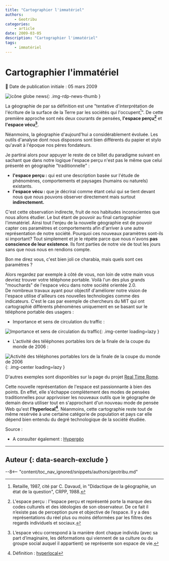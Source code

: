 ```yaml
---
title: "Cartographier l'immatériel"
authors:
    - Geotribu
categories:
    - article
date: 2009-03-05
description: "Cartographier l'immatériel"
tags:
    - immatériel
---
```


# Cartographier l'immatériel

:calendar: Date de publication initiale : 05 mars 2009

![icône globe news](https://cdn.geotribu.fr/img/internal/icons-rdp-news/world.png "icône globe news"){: .img-rdp-news-thumb }

La géographie de par sa définition est une "tentative d'interprétation de l'écriture de la surface de la Terre par les sociétés qui l'occupent[^1]". De cette première approche sont nés deux courants de pensées, **l'espace perçu[^2]** et **l'espace vécu[^3]**.

Néanmoins, la géographie d'aujourd'hui a considérablement évoluée. Les outils d'analyse dont nous disposons sont bien différents du papier et stylo qu'avait à l'époque nos pères fondateurs.

Je partirai alors pour appuyer le reste de ce billet du paradigme suivant en sachant que dans notre logique l'espace perçu n'est pas le même que celui présenté en géographie "traditionnelle" :

* **l'espace perçu :** qui est une description basée sur l'étude de phénomènes, comportements et paysages (humains ou naturels) existants.
* **l'espace vécu :** que je décrirai comme étant celui qui se tient devant nous que nous pouvons observer directement mais surtout **indirectement.**

C'est cette observation indirecte, fruit de nos habitudes inconscientes que nous allons étudier. Le but étant de pouvoir au final cartographier l'immatériel. Ainsi tout l'enjeu de la nouvelle géographie est de pouvoir capter ces paramètres et comportements afin d'arriver à une autre représentation de notre société. Pourquoi ces nouveaux paramètres sont-ils si important? Tout simplement et je le répète parce que nous n'avons **pas conscience de leur existence**. Ils font parties de notre vie de tout les jours sans que nous nous en rendions compte.

Bon me direz vous, c'est bien joli ce charabia, mais quels sont ces paramètres ?  

Alors regardez par exemple à côté de vous, non loin de votre main vous devriez trouver votre téléphone portable. Voilà l'un des plus grands "mouchards" de l'espace vécu dans notre société orientée 2.0.  
De nombreux travaux ayant pour objectif d'améliorer notre vision de l'espace utilise d'ailleurs ces nouvelles technologies comme des indicateurs. C'est le cas par exemple de chercheurs du MIT qui ont cartographié différents phénomènes uniquement en se basant sur le téléphone portable des usagers :

* Importance et sens de circulation du traffic :

![Importance et sens de circulation du traffic](http://senseable.mit.edu/realtimerome/sketches/images/S3-00_large.jpg "Importance et sens de circulation du traffic"){: .img-center loading=lazy }

* L'activité des téléphones portables lors de la finale de la coupe du monde de 2006 :

![Activité des téléphones portables lors de la finale de la coupe du monde de 2006](http://senseable.mit.edu/realtimerome/sketches/images/s6-worldcup_large.jpg "Activité des téléphones portables lors de la finale de la coupe du monde de 2006"){: .img-center loading=lazy }

D'autres exemples sont disponibles sur la page du projet [Real Time Rome](http://senseable.mit.edu/realtimerome/sketches/index.html).

Cette nouvelle représentation de l'espace est passionnante à bien des points. En effet, elle s'échappe complètement des modes de pensées traditionnelles pour apprivoiser les nouveaux outils que le géographe de demain devra utiliser tout en s'approchant d'un nouveau mode de pensée Web qu'est **l'hyperlocal[^4]**. Néanmoins, cette cartographie reste tout de même resérvée à une certaine catégorie de population et pays car elle dépend bien entendu du degré technologique de la société étudiée.

Source :

* A consulter également : [Hypergéo](http://www.hypergeo.eu/spip.php?article365)

----

## Auteur {: data-search-exclude }

--8<-- "content/toc_nav_ignored/snippets/authors/geotribu.md"

<!-- Notes de bas de page -->
[^1]: Retaille, 1987, cité par C. Davaud, in "Didactique de la géographie, un état de la question", CRPP, 1988.
[^2]: L'espace perçu : l’’espace perçu et représenté porte la marque des codes culturels et des idéologies de son observateur. De ce fait il n’existe pas de perception pure et objective de l’espace. Il y a des représentations du réel plus ou moins déformées par les filtres des regards individuels et sociaux.
[^3]: L’espace vécu correspond à la manière dont chaque individu (avec sa part d’imaginaire, les déformations qui viennent de sa culture ou du groupe social auquel il appartient) se représente son espace de vie.
[^4]: Définition : [hyperlocal](http://media.baliz-geospatial.com/fr/blogue/hyperlocal-selon-le-magazine-wired)
